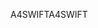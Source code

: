 <span data-ttu-id="a7f26-101">A4SWIFT</span><span class="sxs-lookup"><span data-stu-id="a7f26-101">A4SWIFT</span></span>